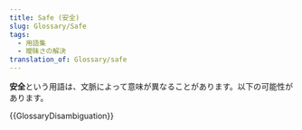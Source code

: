 ```yaml
---
title: Safe (安全)
slug: Glossary/Safe
tags:
  - 用語集
  - 曖昧さの解決
translation_of: Glossary/safe
---
```

**安全**という用語は、文脈によって意味が異なることがあります。以下の可能性があります。 

{{GlossaryDisambiguation}}
